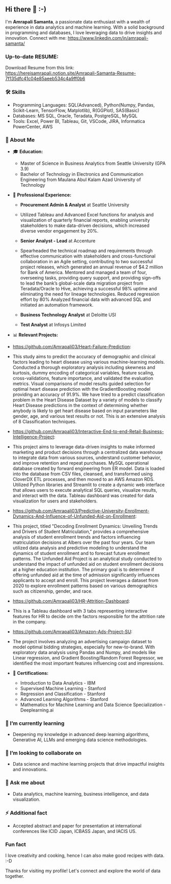 ## Hi there 👋 :-)

I'm **Amrapali Samanta**, a passionate data enthusiast with a wealth of experience in data analytics and machine learning. With a solid background in programming and databases, I love leveraging data to drive insights and innovation. 
Connect with me: https://www.linkedin.com/in/amrapali-samanta/

### Up-to-date RESUME:
Download Resume from this link:
https://hereisamrapali.notion.site/Amrapali-Samanta-Resume-7f135dfc41c04e85aeeb534c4a9ff0b6

### 🛠️ Skills
  - Programming Languages: SQL(Advanced), Python(Numpy, Pandas, Scikit-Learn, TensorFlow, Matplotlib), R(GGPlot), SAS(Basic)
  - Databases: MS SQL, Oracle, Teradata, PostgreSQL, MySQL
  - Tools: Excel, Power BI, Tableau, Git, VSCode, JIRA, Informatica PowerCenter, AWS

### 🌟 About Me
- 🎓 **Education:** 
  - Master of Science in Business Analytics from Seattle University (GPA 3.9)
  - Bachelor of Technology in Electronics and Communication Engineering from Maulana Abul Kalam Azad University of Technology


- 💼 **Professional Experience:** 
  - **Procurement Admin & Analyst** at Seattle University
  -   Utilized Tableau and Advanced Excel functions for analysis and visualization of quarterly financial reports, enabling university stakeholders to make data-driven decisions, which increased diverse vendor engagement by 20%.
  - **Senior Analyst - Lead** at Accenture
  -   Spearheaded the technical roadmap and requirements through effective communication with stakeholders and cross-functional collaboration in an Agile setting, contributing to two successful project releases, which generated an annual revenue of $4.2 million for Bank of America.
      Mentored and managed a team of four, overseeing tasks, providing query support, and providing sign-offs to lead the bank’s global-scale data migration project from Teradata/Oracle to Hive, achieving a successful 98% uptime and eliminating the need for lineage technologies.
      Reduced regression effort by 80% Analyzed financial data with advanced SQL and initiated an automation framework.

  - **Business Technology Analyst** at Deloitte USI
  - **Test Analyst** at Infosys Limited

- 📊 **Relevant Projects:**
- https://github.com/Amrapali03/Heart-Failure-Prediction:
- This study aims to predict the accuracy of demographic and clinical factors leading to heart disease using various machine-learning models. Conducted a thorough exploratory analysis including skewness and kurtosis, dummy encoding of categorical variables, feature scaling, cross-validations, feature importance, and validated the evaluation metrics. Visual comparisons of model results guided selection for optimal heart disease prediction with the GradientBoosting model providing an accuracy of 91.9%. We have tried to a predict classification problem in the Heart Disease Dataset by a variety of models to classify Heart Disease predictions in the context of determining whether anybody is likely to get heart disease based on input parameters like gender, age, and various test results or not.
This is an extensive analysis of 8 Classification techniques.
  
- https://github.com/Amrapali03/Interactive-End-to-end-Retail-Business-Intelligence-Project:
- This project aims to leverage data-driven insights to make informed marketing and product decisions through a centralized data warehouse to integrate data from various sources, understand customer behavior, and improve retention and repeat purchases. MySQL operational database created by forward engineering from ER model. Data is loaded into the database from CSV files, cleansed, and transformed using CloverDX ETL processes, and then moved to an AWS Amazon RDS. Utilized Python libraries and Streamlit to create a dynamic web interface that allows users to execute analytical SQL queries, visualize results, and interact with the data. Tableau dashboard was created for data visualization for users and stakeholders.
  
- https://github.com/Amrapali03/Predictive-University-Enrollment-Dynamics-And-Influence-of-Unfunded-Aid-on-Enrollment:
- This project, titled "Decoding Enrollment Dynamics: Unveiling Trends and Drivers of Student Matriculation," provides a comprehensive analysis of student enrollment trends and factors influencing matriculation decisions at Albers over the past four years. Our team utilized data analysis and predictive modeling to understand the dynamics of student enrollment and to forecast future enrollment patterns.  The Unfunded Aid Project is an analytical study conducted to understand the impact of unfunded aid on student enrollment decisions at a higher education institution. The primary goal is to determine if offering unfunded aid at the time of admission significantly influences applicants to accept and enroll. This project leverages a dataset from 2020 to explore enrollment patterns based on various demographics such as citizenship, gender, and race.

- https://github.com/Amrapali03/HR-Attrition-Dashboard:
- This is a Tableau dashboard with 3 tabs representing interactive features for HR to decide om the factors responsible for the attrition rate in the company.

- https://github.com/Amrapali03/Amazon-Ads-Project-SU:
- The project involves analyzing an advertising campaign dataset to model optimal bidding strategies, especially for new-to-brand. With exploratory data analysis using Pandas and Numpy, and models like Linear regression, and Gradient Boosting/Random Forest Regressor, we identified the most important features influencing cost and impressions.

- 📜 **Certifications:** 
  - Introduction to Data Analytics - IBM
  - Supervised Machine Learning - Stanford
  - Regression and Classification - Stanford
  - Advanced Learning Algorithms - Stanford
  - Mathematics for Machine Learning and Data Science Specialization - Deeplearning.ai

### 🌱 I’m currently learning
- Deepening my knowledge in advanced deep learning algorithms, Generative AI, LLMs and emerging data science methodologies.

### 👯 I’m looking to collaborate on
- Data science and machine learning projects that drive impactful insights and innovations.

### 💬 Ask me about
- Data analytics, machine learning, business intelligence, and data visualization.

### ⚡ Additional fact
- Accepted abstract and paper for presentation at international conferences like ICID Japan, ICBASS Japan, and IACIS US.

### Fun fact
I love creativity and cooking, hence I can also make good recipes with data. :-D

Thanks for visiting my profile! Let's connect and explore the world of data together.

